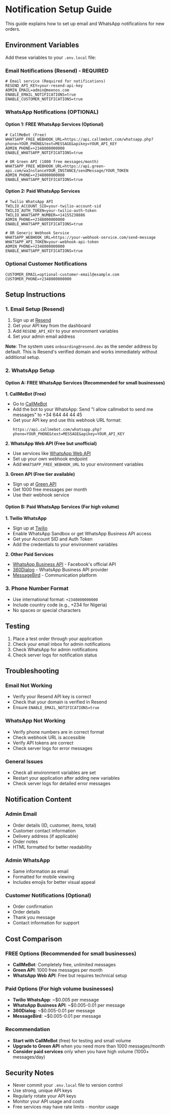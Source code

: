 # Notification Setup Guide

This guide explains how to set up email and WhatsApp notifications for new orders.

## Environment Variables

Add these variables to your `.env.local` file:

### Email Notifications (Resend) - REQUIRED
```env
# Email service (Required for notifications)
RESEND_API_KEY=your-resend-api-key
ADMIN_EMAIL=admin@meenos.com
ENABLE_EMAIL_NOTIFICATIONS=true
ENABLE_CUSTOMER_NOTIFICATIONS=true
```

### WhatsApp Notifications (OPTIONAL)

#### Option 1: FREE WhatsApp Services (Optional)
```env
# CallMeBot (Free)
WHATSAPP_FREE_WEBHOOK_URL=https://api.callmebot.com/whatsapp.php?phone=YOUR_PHONE&text=MESSAGE&apikey=YOUR_API_KEY
ADMIN_PHONE=+2348000000000
ENABLE_WHATSAPP_NOTIFICATIONS=true

# OR Green API (1000 free messages/month)
WHATSAPP_FREE_WEBHOOK_URL=https://api.green-api.com/waInstanceYOUR_INSTANCE/sendMessage/YOUR_TOKEN
ADMIN_PHONE=+2348000000000
ENABLE_WHATSAPP_NOTIFICATIONS=true
```

#### Option 2: Paid WhatsApp Services
```env
# Twilio WhatsApp API
TWILIO_ACCOUNT_SID=your-twilio-account-sid
TWILIO_AUTH_TOKEN=your-twilio-auth-token
TWILIO_WHATSAPP_NUMBER=+14155238886
ADMIN_PHONE=+2348000000000
ENABLE_WHATSAPP_NOTIFICATIONS=true

# OR Generic Webhook Service
WHATSAPP_WEBHOOK_URL=https://your-webhook-service.com/send-message
WHATSAPP_API_TOKEN=your-webhook-api-token
ADMIN_PHONE=+2348000000000
ENABLE_WHATSAPP_NOTIFICATIONS=true
```

### Optional Customer Notifications
```env
CUSTOMER_EMAIL=optional-customer-email@example.com
CUSTOMER_PHONE=+2348000000000
```

## Setup Instructions

### 1. Email Setup (Resend)

1. Sign up at [Resend](https://resend.com)
2. Get your API key from the dashboard
3. Add `RESEND_API_KEY` to your environment variables
4. Set your admin email address

**Note**: The system uses `onboarding@resend.dev` as the sender address by default. This is Resend's verified domain and works immediately without additional setup.

### 2. WhatsApp Setup

#### Option A: FREE WhatsApp Services (Recommended for small businesses)

**1. CallMeBot (Free)**
- Go to [CallMeBot](https://www.callmebot.com/blog/free-api-whatsapp-messages/)
- Add the bot to your WhatsApp: Send "I allow callmebot to send me messages" to +34 644 44 44 45
- Get your API key and use this webhook URL format:
  ```
  https://api.callmebot.com/whatsapp.php?phone=YOUR_PHONE&text=MESSAGE&apikey=YOUR_API_KEY
  ```

**2. WhatsApp Web API (Free but unofficial)**
- Use services like [WhatsApp Web API](https://github.com/joaomirandasa/whatsapp-web.js)
- Set up your own webhook endpoint
- Add `WHATSAPP_FREE_WEBHOOK_URL` to your environment variables

**3. Green API (Free tier available)**
- Sign up at [Green API](https://green-api.com/)
- Get 1000 free messages per month
- Use their webhook service

#### Option B: Paid WhatsApp Services (For high volume)

**1. Twilio WhatsApp**
- Sign up at [Twilio](https://www.twilio.com)
- Enable WhatsApp Sandbox or get WhatsApp Business API access
- Get your Account SID and Auth Token
- Add the credentials to your environment variables

**2. Other Paid Services**
- [WhatsApp Business API](https://developers.facebook.com/docs/whatsapp) - Facebook's official API
- [360Dialog](https://www.360dialog.com/) - WhatsApp Business API provider
- [MessageBird](https://www.messagebird.com/) - Communication platform

### 3. Phone Number Format

- Use international format: `+2348000000000`
- Include country code (e.g., +234 for Nigeria)
- No spaces or special characters

## Testing

1. Place a test order through your application
2. Check your email inbox for admin notifications
3. Check WhatsApp for admin notifications
4. Check server logs for notification status

## Troubleshooting

### Email Not Working
- Verify your Resend API key is correct
- Check that your domain is verified in Resend
- Ensure `ENABLE_EMAIL_NOTIFICATIONS=true`

### WhatsApp Not Working
- Verify phone numbers are in correct format
- Check webhook URL is accessible
- Verify API tokens are correct
- Check server logs for error messages

### General Issues
- Check all environment variables are set
- Restart your application after adding new variables
- Check server logs for detailed error messages

## Notification Content

### Admin Email
- Order details (ID, customer, items, total)
- Customer contact information
- Delivery address (if applicable)
- Order notes
- HTML formatted for better readability

### Admin WhatsApp
- Same information as email
- Formatted for mobile viewing
- Includes emojis for better visual appeal

### Customer Notifications (Optional)
- Order confirmation
- Order details
- Thank you message
- Contact information for support

## Cost Comparison

### FREE Options (Recommended for small businesses)
- **CallMeBot**: Completely free, unlimited messages
- **Green API**: 1000 free messages per month
- **WhatsApp Web API**: Free but requires technical setup

### Paid Options (For high volume businesses)
- **Twilio WhatsApp**: ~$0.005 per message
- **WhatsApp Business API**: ~$0.005-0.01 per message
- **360Dialog**: ~$0.005-0.01 per message
- **MessageBird**: ~$0.005-0.01 per message

### Recommendation
- **Start with CallMeBot** (free) for testing and small volume
- **Upgrade to Green API** when you need more than 1000 messages/month
- **Consider paid services** only when you have high volume (1000+ messages/day)

## Security Notes

- Never commit your `.env.local` file to version control
- Use strong, unique API keys
- Regularly rotate your API keys
- Monitor your API usage and costs
- Free services may have rate limits - monitor usage
